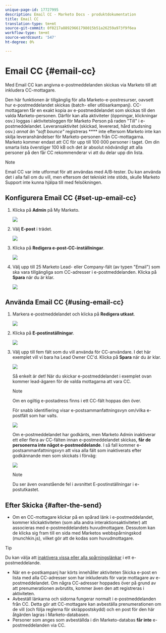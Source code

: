 ```yaml
---
unique-page-id: 17727995
description: Email CC - Marketo Docs - produktdokumentation
title: Email CC
translation-type: tm+mt
source-git-commit: 0f0217a88929661798015b51a26259a973f9f6ea
workflow-type: tm+mt
source-wordcount: '547'
ht-degree: 0%

---
```



# Email CC {#email-cc}

Med Email CC kan angivna e-postmeddelanden skickas via Marketo till att inkludera CC-mottagare.

Den här funktionen är tillgänglig för alla Marketo-e-postresurser, oavsett hur e-postmeddelandet skickas (batch- eller utlösarkampanj). CC-mottagaren får en exakt kopia av e-postmeddelandet som skickas till den valda Marketo-personen. Därför kan alla aktiviteter (öppningar, klickningar osv.) loggas i aktivitetsloggen för Marketo Person på raden &quot;Till&quot; i e-postmeddelandet. Leveransaktivitet (skickad, levererad, hård studsning osv.) _annat än &quot;soft bounce&quot;_ registreras  **** inte eftersom Marketo inte kan skilja leveranshändelser för Marketo-personen från CC-mottagarna. Marketo kommer endast att CC för upp till 100 000 personer i taget. Om din smarta lista överstiger 100 kB och det är absolut nödvändigt att alla personer på den får CC rekommenderar vi att du delar upp din lista.

>[!NOTE]
>
>Email CC var inte utformat för att användas med A/B-tester. Du kan använda det i alla fall om du vill, men eftersom det tekniskt inte stöds, skulle Marketo Support inte kunna hjälpa till med felsökningen.

## Konfigurera Email CC {#set-up-email-cc}

1. Klicka på **Admin** på My Marketo.

   ![](assets/one.png)

1. Välj **E-post** i trädet.

   ![](assets/two.png)

1. Klicka på **Redigera e-post-CC-inställningar**.

   ![](assets/three.png)

1. Välj upp till 25 Marketo Lead- eller Company-fält (av typen &quot;Email&quot;) som ska vara tillgängliga som CC-adresser i e-postmeddelanden. Klicka på **Spara** när du är klar.

   ![](assets/four.png)

## Använda Email CC {#using-email-cc}

1. Markera e-postmeddelandet och klicka på **Redigera utkast**.

   ![](assets/five.png)

1. Klicka på **E-postinställningar**.

   ![](assets/six.png)

1. Välj upp till fem fält som du vill använda för CC-användare. I det här exemplet vill vi bara ha Lead Owner CC&#39;d. Klicka på **Spara** när du är klar.

   ![](assets/seven.png)

   Så enkelt är det! När du skickar e-postmeddelandet i exemplet ovan kommer lead-ägaren för de valda mottagarna att vara CC.

   >[!NOTE]
   >
   >Om en ogiltig e-postadress finns i ett CC-fält hoppas den över.

   För snabb identifiering visar e-postsammanfattningsvyn om/vilka e-postfält som har valts.

   ![](assets/eight.png)

   Om e-postmeddelandet har godkänts, men Marketo Admin inaktiverar ett eller flera av CC-fälten innan e-postmeddelandet skickas, **får de personerna inte något e-postmeddelande**. I så fall kommer e-postsammanfattningsvyn att visa alla fält som inaktiverats efter godkännande men som skickats i förväg:

   ![](assets/removal.png)

   >[!NOTE]
   >
   >Du ser även ovanstående fel i avsnittet E-postinställningar i e-postutkastet.

## Efter Skicka {#after-the-send}

* Om en CC-mottagare klickar på en spårad länk i e-postmeddelandet, kommer klickaktiviteten (som alla andra interaktionsaktiviteter) att associeras med e-postmeddelandets huvudmottagare. Dessutom kan de klicka sig fram till en sida med Marketos webbspårningskod (munchkin.js), vilket gör att de kodas som huvudmottagare.

>[!TIP]
>
>Du kan välja att [inaktivera vissa eller alla spårningslänkar](/help/marketo/product-docs/email-marketing/general/functions-in-the-editor/disable-tracking-for-an-email-link.md) i ett e-postmeddelande.

* När en e-postkampanj har körts innehåller aktiviteten Skicka e-post en lista med alla CC-adresser som har inkluderats för varje mottagare av e-postmeddelandet. Om några CC-adresser hoppades över på grund av att prenumerationen avbrutits, kommer även den att registreras i aktiviteten.
* Avbeställ länkarna och sidorna fungerar normalt i e-postmeddelanden från CC. Detta gör att CC-mottagare kan avbeställa prenumerationen om de vill (och följa reglerna för skräppostskydd) och en post för den här åtgärden lagras i Marketo-databasen.
* Personer som anges som avbeställda i din Marketo-databas **får inte** e-postmeddelanden via CC.
